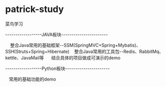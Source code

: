 # patrick-study
菜鸟学习

------------------JAVA板块-----------------------

    
    整合Java常用的基础框架--SSM(SpringMVC+Spring+Mybatis)、SSH(Struts+Spring+Hibernate)
    整合Java常用的工具包--Redis、RabbitMq、kettle、JavaMail等  
    结合具体的项目做成可演示的demo
    
    
------------------Python板块----------------------

    常用的基础功能的demo
